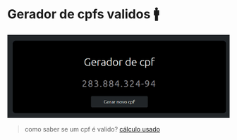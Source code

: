 # Gerador de cpfs validos :mens:

![geradorDeCpf](GeraCPF_Valido.gif)
>como saber se um cpf é valido?
[cálculo usado](https://campuscode.com.br/conteudos/o-calculo-do-digito-verificador-do-cpf-e-do-cnpj#:~:text=O%20c%C3%A1lculo%20de%20valida%C3%A7%C3%A3o%20do,2%20e%20somamos%20esse%20resultado.)
